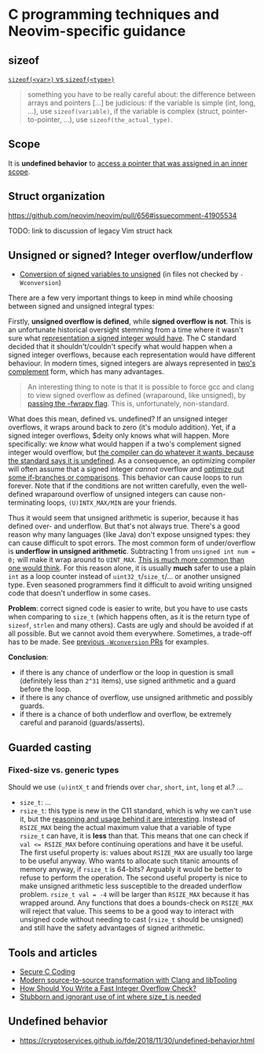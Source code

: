 # C programming techniques and Neovim-specific guidance

## sizeof

[`sizeof(<var>)` vs `sizeof(<type>)`](https://github.com/neovim/neovim/pull/558#discussion_r11767481)
> something you have to be really careful about: the difference between arrays and pointers [...]
> be judicious: if the variable is simple (int, long, ...), use `sizeof(variable)`, if the variable is complex (struct, pointer-to-pointer, ...), use `sizeof(the_actual_type)`.

## Scope

It is **undefined behavior** to [access a pointer that was assigned in an inner scope](https://github.com/neovim/neovim/pull/619#discussion_r12261134).

## Struct organization

https://github.com/neovim/neovim/pull/656#issuecomment-41905534

TODO: link to discussion of legacy Vim struct hack

## Unsigned or signed? Integer overflow/underflow

* [Conversion of signed variables to unsigned](https://github.com/neovim/neovim/pull/558#issuecomment-40863654) (in files not checked by `-Wconversion`)

There are a few very important things to keep in mind while choosing between signed and unsigned integral types:

Firstly, **unsigned overflow is defined**, while **signed overflow is not**. This is an unfortunate historical oversight stemming from a time where it wasn't sure what [representation a signed integer would have](http://stackoverflow.com/questions/18195715/why-is-unsigned-integer-overflow-defined-behavior-but-signed-integer-overflow-is). The C standard decided that it shouldn't/couldn't specify what would happen when a signed integer overflows, because each representation would have different behaviour. In modern times, signed integers are always represented in [two's complement](http://en.wikipedia.org/wiki/Two's_complement) form, which has many advantages. 

> An interesting thing to note is that it is possible to force gcc and clang to view signed overflow as defined (wraparound, like unsigned), by [passing the -fwrapv flag](http://stackoverflow.com/a/4712784/558819). This is, unfortunately, non-standard.

What does this mean, defined vs. undefined? If an unsigned integer overflows, it wraps around back to zero (it's modulo addition). Yet, if a signed integer overflows, $deity only knows what will happen. More specifically: we _know_ what would happen if a two's complement signed integer would overflow, but [the compiler can do whatever it wants, because the standard says it is undefined](http://stackoverflow.com/a/18195756/558819). As a consequence, an optimizing compiler will often assume that a signed integer _cannot_ overflow and [optimize out some if-branches or comparisons](https://cryptoservices.github.io/fde/2018/11/30/undefined-behavior.html). This behavior can cause loops to run forever. Note that if the conditions are not written carefully, even the well-defined wraparound overflow of unsigned integers can cause non-terminating loops, `(U)INTX_MAX/MIN` are your friends.

Thus it would seem that unsigned arithmetic is superior, because it has defined over- and underflow. But that's not always true. There's a good reason why many languages (like Java) don't expose unsigned types: they can cause difficult to spot errors. The most common form of under/overflow is **underflow in unsigned arithmetic**. Subtracting 1 from `unsigned int num = 0;` will make it wrap around to `UINT_MAX`. [This is much more common than one would think](http://www.soundsoftware.ac.uk/c-pitfall-unsigned). For this reason alone, it is usually **much** safer to use a plain `int` as a loop counter instead of `uint32_t`/`size_t`/... or another unsigned type. Even seasoned programmers find it difficult to avoid writing unsigned code that doesn't underflow in some cases.

**Problem**: correct signed code is easier to write, but you have to use casts when comparing to `size_t` (which happens often, as it is the return type of `sizeof`, `strlen` and many others). Casts are ugly and should be avoided if at all possible. But we cannot avoid them everywhere. Sometimes, a trade-off has to be made. See [previous `-Wconversion` PRs](https://github.com/neovim/neovim/pulls?q=is%3Apr+is%3Aclosed+wconversion) for examples.

**Conclusion**: 

- if there is any chance of underflow or the loop in question is small (definitely less than `2^31` items), use signed arithmetic and a guard before the loop.
- if there is any chance of overflow, use unsigned arithmetic and possibly guards.
- if there is a chance of both underflow and overflow, be extremely careful and paranoid (guards/asserts).

## Guarded casting

### Fixed-size vs. generic types

Should we use `(u)intX_t` and friends over `char`, `short`, `int`, `long` et al.? ...

- `size_t`: ...
- `rsize_t`: this type is new in the C11 standard, which is why we can't use it, but the [reasoning and usage behind it are interesting](http://www.drdobbs.com/cpp/the-safe-c-library/214502214). Instead of `RSIZE_MAX` being the actual maximum value that a variable of type `rsize_t` can have, it is **less** than that. This means that one can check if `val <= RSIZE_MAX` before continuing operations and have it be useful. The first useful property is: values about `RSIZE_MAX` are usually too large to be useful anyway. Who wants to allocate such titanic amounts of memory anyway, if `rsize_t` is 64-bits? Arguably it would be better to refuse to perform the operation. The second useful property is nice to make unsigned arithmetic less susceptible to the dreaded underflow problem. `rsize_t val = -4` will be larger than `RSIZE_MAX` because it has wrapped around. Any functions that does a bounds-check on `RSIZE_MAX` will reject that value. This seems to be a good way to interact with unsigned code without needing to cast (`rsize_t` should be unsigned) and still have the safety advantages of signed arithmetic.

## Tools and articles

- [Secure C Coding](https://wiki.sei.cmu.edu/confluence/display/c/SEI+CERT+C+Coding+Standard)
- [Modern source-to-source transformation with Clang and libTooling](http://eli.thegreenplace.net/2014/05/01/modern-source-to-source-transformation-with-clang-and-libtooling/)
- [How Should You Write a Fast Integer Overflow Check?](http://blog.regehr.org/archives/1139)
- [Stubborn and ignorant use of int where size_t is needed](http://ewontfix.com/9/)

## Undefined behavior

- https://cryptoservices.github.io/fde/2018/11/30/undefined-behavior.html